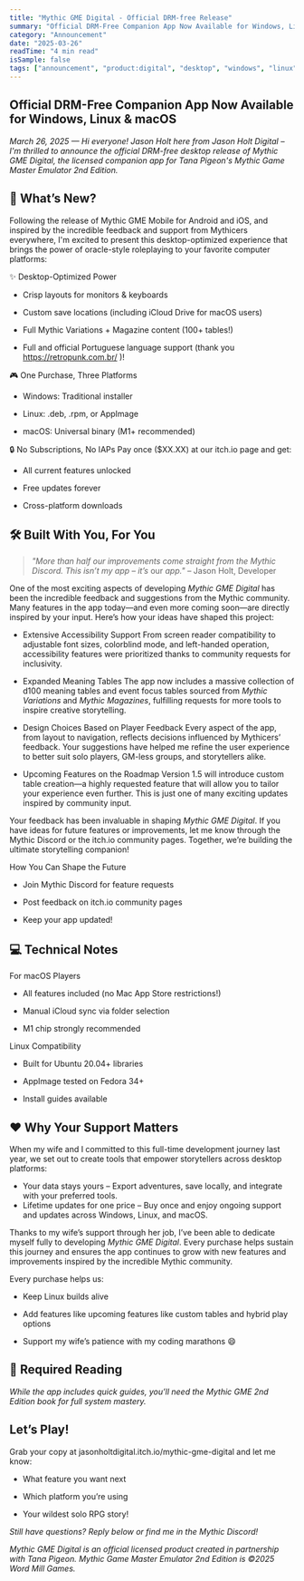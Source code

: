 ```yaml
---
title: "Mythic GME Digital - Official DRM-free Release"
summary: "Official DRM-Free Companion App Now Available for Windows, Linux & macOS"
category: "Announcement"
date: "2025-03-26"
readTime: "4 min read"
isSample: false
tags: ["announcement", "product:digital", "desktop", "windows", "linux", "macos", "drm-free"]
---
```


## Official DRM-Free Companion App Now Available for Windows, Linux & macOS

*March 26, 2025 — Hi everyone! Jason Holt here from Jason Holt Digital – I'm thrilled to announce the official DRM-free desktop release of *Mythic GME Digital*, the licensed companion app for Tana Pigeon's *Mythic Game Master Emulator 2nd Edition*.*

## 🚀 What’s New?

Following the release of Mythic GME Mobile for Android and iOS, and inspired by the incredible feedback and support from Mythicers everywhere, I'm excited to present this desktop-optimized experience that brings the power of oracle-style roleplaying to your favorite computer platforms:

✨ Desktop-Optimized Power

- Crisp layouts for monitors & keyboards
- Custom save locations (including iCloud Drive for macOS users)

- Full Mythic Variations + Magazine content (100+ tables!)
- Full and official Portuguese language support (thank you https://retropunk.com.br/ )!

🎮 One Purchase, Three Platforms

- Windows: Traditional installer
- Linux: .deb, .rpm, or AppImage

- macOS: Universal binary (M1+ recommended)

🔒 No Subscriptions, No IAPs
Pay once ($XX.XX) at our itch.io page and get:

- All current features unlocked
- Free updates forever

- Cross-platform downloads
## 🛠️ Built With You, For You

> *"More than half our improvements come straight from the Mythic Discord. This isn’t my app – it’s* our *app."* – Jason Holt, Developer

One of the most exciting aspects of developing *Mythic GME Digital* has been the incredible feedback and suggestions from the Mythic community. Many features in the app today—and even more coming soon—are directly inspired by your input. Here’s how your ideas have shaped this project:

- Extensive Accessibility Support From screen reader compatibility to adjustable font sizes, colorblind mode, and left-handed operation, accessibility features were prioritized thanks to community requests for inclusivity.
- Expanded Meaning Tables The app now includes a massive collection of d100 meaning tables and event focus tables sourced from *Mythic Variations* and *Mythic Magazines*, fulfilling requests for more tools to inspire creative storytelling.

- Design Choices Based on Player Feedback Every aspect of the app, from layout to navigation, reflects decisions influenced by Mythicers’ feedback. Your suggestions have helped me refine the user experience to better suit solo players, GM-less groups, and storytellers alike.
- Upcoming Features on the Roadmap Version 1.5 will introduce custom table creation—a highly requested feature that will allow you to tailor your experience even further. This is just one of many exciting updates inspired by community input.

Your feedback has been invaluable in shaping *Mythic GME Digital*. If you have ideas for future features or improvements, let me know through the Mythic Discord or the itch.io community pages. Together, we’re building the ultimate storytelling companion!

How You Can Shape the Future

- Join Mythic Discord for feature requests
- Post feedback on itch.io community pages

- Keep your app updated!
## 💻 Technical Notes

For macOS Players

- All features included (no Mac App Store restrictions!)
- Manual iCloud sync via folder selection

- M1 chip strongly recommended

Linux Compatibility

- Built for Ubuntu 20.04+ libraries
- AppImage tested on Fedora 34+

- Install guides available
## ❤️ Why Your Support Matters

When my wife and I committed to this full-time development journey last year, we set out to create tools that empower storytellers across desktop platforms:

- Your data stays yours – Export adventures, save locally, and integrate with your preferred tools.
- Lifetime updates for one price – Buy once and enjoy ongoing support and updates across Windows, Linux, and macOS.

Thanks to my wife’s support through her job, I’ve been able to dedicate myself fully to developing *Mythic GME Digital*. Every purchase helps sustain this journey and ensures the app continues to grow with new features and improvements inspired by the incredible Mythic community.

Every purchase helps us:

- Keep Linux builds alive
- Add features like upcoming features like custom tables and hybrid play options

- Support my wife’s patience with my coding marathons 😄
## 📖 Required Reading

*While the app includes quick guides, you’ll need the Mythic GME 2nd Edition book for full system mastery.*

## Let’s Play!

Grab your copy at jasonholtdigital.itch.io/mythic-gme-digital and let me know:

- What feature you want next
- Which platform you’re using

- Your wildest solo RPG story!

*Still have questions? Reply below or find me in the Mythic Discord!*

*Mythic GME Digital is an official licensed product created in partnership with Tana Pigeon. Mythic Game Master Emulator 2nd Edition is &copy;2025 Word Mill Games.*
